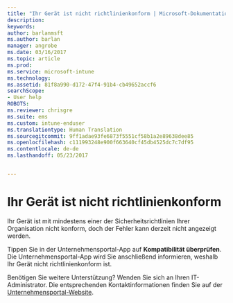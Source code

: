 ```yaml
---
title: "Ihr Gerät ist nicht richtlinienkonform | Microsoft-Dokumentation"
description: 
keywords: 
author: barlanmsft
ms.author: barlan
manager: angrobe
ms.date: 03/16/2017
ms.topic: article
ms.prod: 
ms.service: microsoft-intune
ms.technology: 
ms.assetid: 81f8a990-d172-47f4-91b4-cb49652accf6
searchScope:
- User help
ROBOTS: 
ms.reviewer: chrisgre
ms.suite: ems
ms.custom: intune-enduser
ms.translationtype: Human Translation
ms.sourcegitcommit: 9ff1adae93fe6873f5551cf58b1a2e89638dee85
ms.openlocfilehash: c111993248e900f663640cf45db4525dc7c7df95
ms.contentlocale: de-de
ms.lasthandoff: 05/23/2017


---
```


# <a name="your-device-is-noncompliant"></a>Ihr Gerät ist nicht richtlinienkonform

Ihr Gerät ist mit mindestens einer der Sicherheitsrichtlinien Ihrer Organisation nicht konform, doch der Fehler kann derzeit nicht angezeigt werden.  

Tippen Sie in der Unternehmensportal-App auf **Kompatibilität überprüfen**. Die Unternehmensportal-App wird Sie anschließend informieren, weshalb Ihr Gerät nicht richtlinienkonform ist.

Benötigen Sie weitere Unterstützung? Wenden Sie sich an Ihren IT-Administrator. Die entsprechenden Kontaktinformationen finden Sie auf der [Unternehmensportal-Website](http://portal.manage.microsoft.com).

